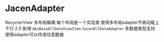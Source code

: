 # JacenAdapter
RecyclerView 多布局解耦 每个布局是一个实现类 使得多布局adapter不再动辄上千行
2.0 新增 `AbsBaseAllDataViewItem` `JacenAllDataAdapter` 多数据类型支持 使得adapter可以传递任意数据